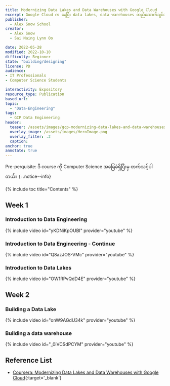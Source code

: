 ```yaml
---
title: Modernizing Data Lakes and Data Warehouses with Google Cloud
excerpt: Google Cloud က နေပြီး data lakes, data warehouses တည်ဆောက်ချင်သူတွေ လေ့လာသင့်တဲ့ course ပဲဖြစ်ပါတယ်။
publisher:
  - Alex Snow School 
creator:
  - Alex Snow
  - Sai Naing Lynn Oo

date: 2022-05-28
modified: 2022-10-10
difficulty: Beginner
state: "building/designing"
license: PD
audience:
- IT Professionals
- Computer Science Students

interactivity: Expository
resource_type: Publication
based_url: 
topic:
  - "Data-Engineering"
tags:
  - GCP Data Engineering
header:
  teaser: /assets/images/gcp-modernizing-data-lakes-and-data-warehouses.svg
  overlay_image: /assets/images/HeroImage.png
  overlay_filter: .2
  caption: 
anchor: true
annotate: true
---
```


Pre-perquisite: ဒီ course ကို Computer Science အခြေခံရှိပြီးမှ တက်သင့်ပါတယ်။
{: .notice--info}

{% include toc title="Contents" %}

## Week 1

### Introduction to Data Engineering

{% include video id="yKDNiKpOUBI" provider="youtube" %}

### Introduction to Data Engineering - Continue

{% include video id="Q8azJOS-VMc" provider="youtube" %}

### Introduction to Data Lakes

{% include video id="OW1RPvQdD4E" provider="youtube" %}

## Week 2

### Building a Data Lake

{% include video id="onW9AGdU34k" provider="youtube" %}

### Building a data warehouse

{% include video id="_0iVCSdPCYM" provider="youtube" %}

## Reference List

- [Coursera: Modernizing Data Lakes and Data Warehouses with Google Cloud](https://www.coursera.org/learn/data-lakes-data-warehouses-gcp){:target='_blank'}
